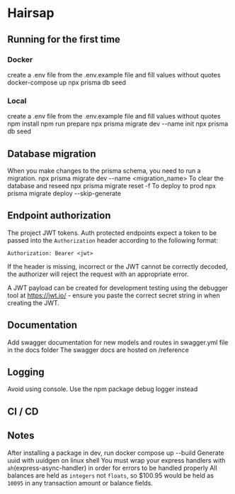 # Hairsap

## Running for the first time 

### Docker
create a .env file from the .env.example file and fill values without quotes
docker-compose up
npx prisma db seed

### Local
create a .env file from the .env.example file and fill values without quotes
npm install
npm run prepare
npx prisma migrate dev --name init
npx prisma db seed

## Database migration
When you make changes to the  prisma schema, you need to run a migration.
npx prisma migrate dev --name <migration_name>
To clear the database and reseed
npx prisma migrate reset -f
To deploy to prod
npx prisma migrate deploy --skip-generate

## Endpoint authorization

The project JWT tokens. Auth protected endpoints expect a token to be passed into the `Authorization` header according to the following format:

`Authorization: Bearer <jwt>`

If the header is missing, incorrect or the JWT cannot be correctly decoded, the authorizer will reject the request with an appropriate error.

A JWT payload can be created for development testing using the debugger tool at https://jwt.io/ - ensure you paste the correct secret string in when creating the JWT.


## Documentation
Add swagger documentation for new models and routes in swagger.yml file in the docs folder
The swagger docs are hosted on /reference

## Logging
Avoid using console. Use the npm package debug logger instead

## CI / CD


## Notes
After installing a package in dev, run docker compose up --build
Generate uuid with uuidgen on linux shell
You must wrap your express handlers with ```ah```(express-async-handler) in order for errors to be handled properly
All balances are held as `integers` not `floats`, so $100.95 would be held as `10095` in any transaction amount or balance fields.